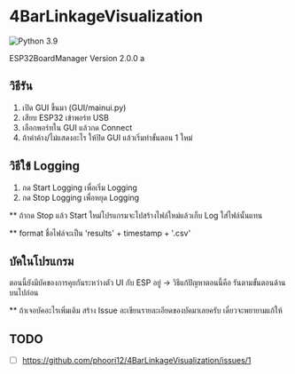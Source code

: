 # 4BarLinkageVisualization
![Python 3.9](https://img.shields.io/badge/python-3.9-green.svg)

ESP32BoardManager Version 2.0.0
a

## วิธีรัน
1. เปิด GUI ขึ้นมา (GUI/mainui.py)
2. เสียบ ESP32 เข้าพอร์ท USB
3. เลือกพอร์ทใน GUI แล้วกด Connect
4. ถ้าค่าค้าง/ไม่แสดงอะไร ให้ปิด GUI แล้วเริ่มทำขั้นตอน 1 ใหม่

## วิธีใข้ Logging
1. กด Start Logging เพื่อเริ่ม Logging
2. กด Stop Logging เพื่อหยุด Logging

  ** ถ้ากด Stop แล้ว Start ใหม่โปรแกรมจะไปสร้างไฟล์ใหม่แล้วเก็บ Log ใส่ไฟล์นั้นแทน 
  
  ** format ชื่อไฟล์จะเป็น 'results' + timestamp + '.csv'

## บัคในโปรแกรม
ตอนนี้ยังมีบัคของการคุยกันระหว่างตัว UI กับ ESP อยู่ 
  -> วิธีแก้ปัญหาตอนนี้คือ รันตามขั้นตอนด้านบนไปก่อน
  
  ** ถ้าเจอบัคอะไรเพิ่มเติม สร้าง Issue ละเขียนรายละเอียดของบัคมาเลยครับ เดี๋ยวจะพยายามแก้ให้

## TODO

- [ ] https://github.com/phoori12/4BarLinkageVisualization/issues/1
